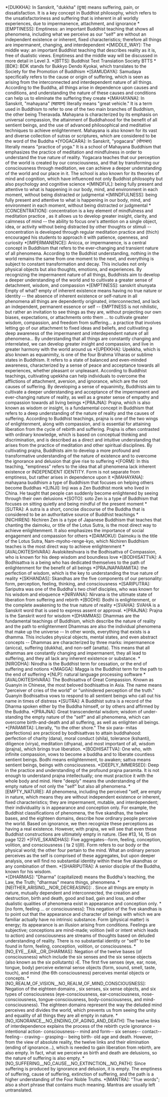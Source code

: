 *[DUKKHA]:      In Sanskrit, "dukkha" (दुःख) means suffering, pain, or dissatisfaction. It is a key concept in Buddhist philosophy, which refers to the unsatisfactoriness and suffering that is inherent in all worldly experiences, due to impermanence, attachment, and ignorance
*[EMPTINESS]:     Emptiness: an important Buddhist teaching that shows all phenomena, including what we perceive as our "self" are without an independent existence or inherent, fixed characteristics; therefore all things are impermanent, changing, and interdependent
*[MIDDLE_WAY]: The middle way: an important Buddhist teaching that describes reality as it is, free of dualistic views. Emptiness and the middle way will be discussed in more detail in Level 3.
*[BTTS]:     Buddhist Text Translation Society BTTS
*[BDK]:     BDK stands for Bukkyo Dendo Kyokai, which translates to the Society for the Promotion of Buddhism 
*[SAMUDAYA]:    Samudaya specifically refers to the cause or origin of suffering, which is seen as arising from the interconnected and interdependent nature of all things. According to the Buddha, all things arise in dependence upon causes and conditions, and understanding the nature of these causes and conditions can help us to eliminate the suffering they create
*[MAHAYANA]:        In Sanskrit, "mahayana" (महायान) literally means "great vehicle." It is a term used in Buddhism to refer to one of the two main branches of Buddhism, the other being Theravada. Mahayana is characterized by its emphasis on universal compassion, the attainment of Buddhahood for the benefit of all sentient beings, and the use of advanced philosophical and meditative techniques to achieve enlightenment. Mahayana is also known for its vast and diverse collection of sutras or scriptures, which are considered to be the word of the Buddha
*[YOGACARA]:     In Sanskrit, "yogacara" (योगाचार) literally means "practice of yoga." It is a school of Mahayana Buddhism that emphasizes the practice of meditation and mindfulness in order to understand the true nature of reality. Yogacara teaches that our perception of the world is created by our consciousness, and that by transforming our consciousness through meditation, we can achieve a deeper understanding of the world and our place in it. The school is also known for its theories of mind and cognition, which have influenced not only Buddhist philosophy but also psychology and cognitive science
*[MINDFUL]:     being fully present and attentive to what is happening in our body, mind, and environment in each moment, without being distracted or judgmental
*[MINDFULNESS]:     being fully present and attentive to what is happening in our body, mind, and environment in each moment, without being distracted or judgmental
*[CONCENTRATION]:   concentration is a key element of mindfulness and meditation practice , as it allows us to develop greater insight, clarity, and calmness of mind --  the ability to focus one's attention on a single object, idea, or activity without being distracted by other thoughts or stimuli -- concentration is developed through regular meditation practice and (thich) encouraged his students to approach it with patience, openness, and curiosity
*[IMPERMANENCE]:    Anicca, or impermanence, is a central concept in Buddhism that refers to the ever-changing and transient nature of all phenomena. According to the Buddhist understanding, nothing in the world remains the same from one moment to the next, and everything is subject to constant transformation and decay. This includes not only physical objects but also thoughts, emotions, and experiences. By recognizing the impermanent nature of all things, Buddhists aim to develop a deeper understanding of the world and to cultivate a greater sense of detachment, wisdom, and compassion
*[EMPTINESS]:   sanskrit shunyata   Empty of what?  empty of inherent existence means having no true nature or identity -- the absence of inherent existence or self-nature in all phenomena all things are dependently originated, interconnected, and lack an independent, permanent essence or self -- EMPTINESS is not nihilistic, but rather an invitation to see things as they are, without projecting our own biases, expectations, or attachments onto them ... to cultivate greater wisdom, compassion, and freedom from suffering...  a practice that involves letting go of our attachment to fixed ideas and beliefs, and cultivating a deep awareness of the impermanent and interdependent nature of all phenomena...  By understanding that all things are constantly changing and interrelated, we can develop greater insight and compassion, and live in greater harmony with the world around us
*[UPEKKHA]: Upekkha, which is also known as equanimity, is one of the four Brahma Viharas or sublime states in Buddhism. It refers to a state of balanced and even-minded awareness, characterized by a sense of peace and acceptance towards all experiences, whether pleasant or unpleasant. According to Buddhist teachings, cultivating upekkha can help individuals to overcome the afflictions of attachment, aversion, and ignorance, which are the root causes of suffering. By developing a sense of equanimity, Buddhists aim to cultivate a deeper understanding and acceptance of the impermanent and ever-changing nature of reality, as well as a greater sense of empathy and compassion towards all living beings
*[PRAJNA]: Prajna, which is also known as wisdom or insight, is a fundamental concept in Buddhism that refers to a deep understanding of the nature of reality and the causes of suffering. According to Buddhist teachings, prajna is one of the two wings of enlightenment, along with compassion, and is essential for attaining liberation from the cycle of rebirth and suffering. Prajna is often contrasted with ordinary knowledge, which is based on conceptual thinking and discrimination, and is described as a direct and intuitive understanding that arises from the practice of meditation and other spiritual disciplines. By cultivating prajna, Buddhists aim to develop a more profound and transformative understanding of the nature of existence and to overcome the ignorance and delusion that give rise to suffering
*[FORM]: In this teaching, "emptiness" refers to the idea that all phenomena lack inherent existence or INDEPENDENT IDENTITY.  Form is not separate from emptiness, but rather arises in dependence upon it
*[MAHAYANA]:    mahayana buddhism a type of Buddhism that focuses on helping others become Buddhas
*[LINJI]:    linji was a Zen Buddhist monk who lived in China. He taught that people can suddenly become enlightened by seeing through their own delusions
*[SOTO]:  soto Zen is a type of Buddhism that focuses on sitting quietly and being mindful of the present moment
*[SUTRA]:   A sutra is a short, concise discourse of the Buddha that is considered to be an authoritative source of Buddhist teachings
*[NICHIREN]:   Nichiren Zen is a type of Japanese Buddhism that teaches that chanting the daimoku, or title of the Lotus Sutra, is the most direct way to achieve enlightenment. It also emphasizes the importance of social engagement and compassion for others
*[DAIMOKU]: Daimoku is the title of the Lotus Sutra, Nam-myoho-renge-kyo, which Nichiren Buddhism teaches is the most direct way to achieve enlightenment
*[AVALOKITESHVARA]:    Avalokiteshvara is the Bodhisattva of Compassion, who is known for his deep wisdom and boundless love
*[BODHISATTVA]:   A Bodhisattva is a being who has dedicated themselves to the path of enlightenment for the benefit of all beings
*[PRAJNAPARAMITA]:  the perfection of wisdom, which is the key to understanding the true nature of reality
*[SKHANDAS]:    Skandhas are the five components of our personality: form, perception, feeling, thinking, and consciousness
*[SARIPUTRA]:     Sariputra was one of the Buddha's two chief disciples, who was known for his wisdom and eloquence
*[NIRVANA]:   Nirvana is the ultimate state of liberation from suffering and rebirth
*[BODHI]:   Bodhi is enlightenment, or the complete awakening to the true nature of reality
*[SVAHA]:    SVAHA is a Sanskrit word that is used to express assent or approval.
*[PRAJNA]:    Prajna is the Sanskrit word for wisdom
*[DHAMMAS]:    Dhammas are the fundamental teachings of Buddhism, which describe the nature of reality and the path to enlightenment Dhammas are also the individual phenomena that make up the universe --  In other words, everything that exists is a dhamma. This includes physical objects, mental states, and even abstract concepts -- Dhammas are characterized by three marks: impermanence (anicca), suffering (dukkha), and non-self (anatta). This means that all dhammas are constantly changing and impermanent, they all lead to suffering, and they all lack any inherent existence or substance.
*[NIRODHA]:      Nirodha is the Buddhist term for cessation, or the end of suffering and notions
*[MAGGA]:       Magga is the Buddhist term for the path to the end of suffering
*[NLP]:   natural language processing software
*[AVALOKITESHVARA]:     The Bodhisattva of Great Compassion. Known as Guanyin in Chinese, the most beloved bodhisattva in Asia. The name means "perceiver of cries of the world" or "unhindered perception of the truth." Guanyin Bodhisattva vows to respond to all sentient beings who call out his name in times of distress
*[SUTRA]:    A Buddhist sutra is a record of the Dharma spoken either by the Buddha himself, or by others and affirmed by the Buddha.
*[PRAJNA]:    Great transcendental wisdom; wisdom of under- standing the empty nature of the "self" and all phenomena, which can overcome birth-and-death and all suffering, as well as enlighten all beings.
*[PARAMITA]:    Literally, "to the other shore." The six para- mitas (perfections) are practiced by bodhisattvas to attain buddhahood: perfection of charity (dana), moral conduct (shila), tolerance (kshanti), diligence (virya), meditation (dhyana), and most important of all, wisdom (prajna), which brings true liberation.
*[BODHISATTVA]:   One who, with infinite compassion, vows to become a buddha and to liberate countless sentient beings. Bodhi means enlightenment, to awaken; sattva means sentient beings, beings with consciousness.
*[DEEPLY_IMMERSED]:   Deep in the practice and understanding of the profound prajna paramita. It is not enough to understand prajna intellectually; one must practice it with the whole body and mind.  Here "deeply" means the understanding of the empty nature of not only the "self" but also all phenomena.
*[EMPTY_NATURE]:   All phenomena, including the perceived "self, are empty in nature, which means they are without independent existence or inherent, fixed characteristics; they are impermanent, mutable, and interdependent; their individuality is in appearance and conception only.  For example, the Buddhist classifications of phenomena, the five skandhas, the twelve bases, and the eighteen domains, describe how ordinary people perceive the world. Based on ignorance, we then recognize these perceptions as having a real existence. However, with prajna, we will see that even these Buddhist constructions are ultimately empty in nature. (See #13, 14, 15 on page 122)
*[FIVE_SKANDHAS]:   Five aggregates--form, feeling, conception, volition, and consciousness ( ta 2 t/jIll). Form refers to our body or the physical world; the other four pertain to the mind. What an ordinary person perceives as the self is comprised of these aggregates, but upon deeper analysis, one will find no substantial identity within these five skandhas or any combination of them.
*[SHARIPUTRA]:   A senior disciple of the Buddha, known for his wisdom.  
*[DHARMAS]:   "Dharma" (capitalized) means the Buddha's teaching, the Law, the Truth; "dharmas" means things, phenomena.
*[NEITHER_ARISING__NOR_DECREASING]: . Since all things are empty in nature, mutually dependent and interconnected, the creation and destruction, birth and death, good and bad, gain and loss, and other dualistic qualities of phenomena exist in appearance and conception only.
*[no form, feeling ... or consciousness]:  This negation of the five skandhas is to point out that the appearance and character of beings with which we are familiar actually have no intrinsic substance.  Form (physical matter) is energy; its appearance is an illusion arising from conditions. Feelings are subjective; conceptions are mind-made; volition (will or intent which leads to action) and consciousness are streams of thoughts based on deluded understanding of reality. There is no substantial identity or "self" to be found in form, feeling, conception, volition, or consciousness.
*[NO_EYE__EAR__OR_DHARMAS]:   Negation of the twelve bases (of consciousness)  which include the six senses  and the six sense objects (also known as the six pollutants) ›E. The first five senses (eye, ear, nose, tongue, body) perceive external sense objects (form, sound, smell, taste, touch), and mind (the 6th consciousness) perceives mental objects or concepts.
*[NO_REALM_OF_VISION__NO_REALM_OF_MIND_CONSCIOUSNESS]: Negation of the eighteen domains , six senses, six sense objects, and six types of consciousness (eye-consciousness, ear-consciousness, nose-consciousness, tongue-consciousness, body-consciousness, and mind-consciousness). The eighteen domains represent the way the deluded mind perceives and divides the world, which prevents us from seeing the unity and equality of all things  they are all empty in nature.
*[NO_IGNORANCE__NO_ENDING_OF_AGING_AND_DEATH]: The twelve links of interdependence   explains the process of the rebirth cycle ignorance - intentional action- consciousness-- mind and form-- six senses-- contact-- feeling-- craving-- grasping-- being birth- old age and death. However, from the view of absolute reality, the twelve links and their elimination (ending of ignorance...), which is needed to gain liberation from rebirth, are also empty. In fact, what we perceive as birth and death are delusions, so the nature of suffering is also empty.
*[NO_SUFFERING__NO_CAUSE__NO_EXTINCTION__NO_PATH]: Since suffering is produced by ignorance and delusion, it is empty. The emptiness of suffering, cause of suffering, extinction of suffering, and the path is a higher understanding of the Four Noble Truths.
*[MANTRA]:   "True words"; also a short phrase that contains much meaning. Mantras are usually left untranslated.
